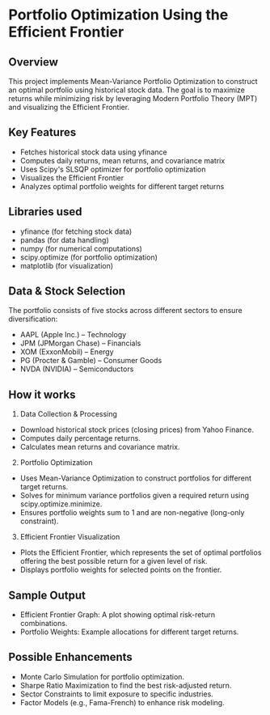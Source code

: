# Portfolio Optimization Using the Efficient Frontier

## Overview

This project implements Mean-Variance Portfolio Optimization to construct an optimal portfolio using historical stock data. The goal is to maximize returns while minimizing risk by leveraging Modern Portfolio Theory (MPT) and visualizing the Efficient Frontier.

## Key Features

- Fetches historical stock data using yfinance
- Computes daily returns, mean returns, and covariance matrix
- Uses Scipy's SLSQP optimizer for portfolio optimization
- Visualizes the Efficient Frontier
- Analyzes optimal portfolio weights for different target returns

## Libraries used

- yfinance (for fetching stock data)
- pandas (for data handling)
- numpy (for numerical computations)
- scipy.optimize (for portfolio optimization)
- matplotlib (for visualization)

## Data & Stock Selection

The portfolio consists of five stocks across different sectors to ensure diversification:

- AAPL (Apple Inc.) – Technology
- JPM (JPMorgan Chase) – Financials
- XOM (ExxonMobil) – Energy
- PG (Procter & Gamble) – Consumer Goods
- NVDA (NVIDIA) – Semiconductors

## How it works

1. Data Collection & Processing
- Download historical stock prices (closing prices) from Yahoo Finance.
- Computes daily percentage returns.
- Calculates mean returns and covariance matrix.

2. Portfolio Optimization
- Uses Mean-Variance Optimization to construct portfolios for different target returns.
- Solves for minimum variance portfolios given a required return using scipy.optimize.minimize.
- Ensures portfolio weights sum to 1 and are non-negative (long-only constraint).

3. Efficient Frontier Visualization
- Plots the Efficient Frontier, which represents the set of optimal portfolios offering the best possible return for a given level of risk.
- Displays portfolio weights for selected points on the frontier.

## Sample Output

- Efficient Frontier Graph: A plot showing optimal risk-return combinations.
- Portfolio Weights: Example allocations for different target returns.

## Possible Enhancements

- Monte Carlo Simulation for portfolio optimization.
- Sharpe Ratio Maximization to find the best risk-adjusted return.
- Sector Constraints to limit exposure to specific industries.
- Factor Models (e.g., Fama-French) to enhance risk modeling.
